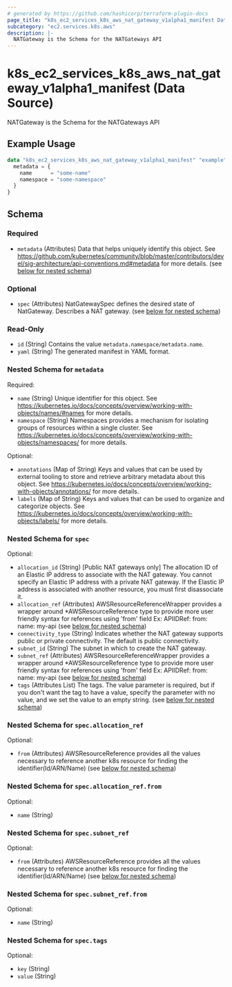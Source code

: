 ```yaml
---
# generated by https://github.com/hashicorp/terraform-plugin-docs
page_title: "k8s_ec2_services_k8s_aws_nat_gateway_v1alpha1_manifest Data Source - terraform-provider-k8s"
subcategory: "ec2.services.k8s.aws"
description: |-
  NATGateway is the Schema for the NATGateways API
---
```


# k8s_ec2_services_k8s_aws_nat_gateway_v1alpha1_manifest (Data Source)

NATGateway is the Schema for the NATGateways API

## Example Usage

```terraform
data "k8s_ec2_services_k8s_aws_nat_gateway_v1alpha1_manifest" "example" {
  metadata = {
    name      = "some-name"
    namespace = "some-namespace"
  }
}
```

<!-- schema generated by tfplugindocs -->
## Schema

### Required

- `metadata` (Attributes) Data that helps uniquely identify this object. See https://github.com/kubernetes/community/blob/master/contributors/devel/sig-architecture/api-conventions.md#metadata for more details. (see [below for nested schema](#nestedatt--metadata))

### Optional

- `spec` (Attributes) NatGatewaySpec defines the desired state of NatGateway.  Describes a NAT gateway. (see [below for nested schema](#nestedatt--spec))

### Read-Only

- `id` (String) Contains the value `metadata.namespace/metadata.name`.
- `yaml` (String) The generated manifest in YAML format.

<a id="nestedatt--metadata"></a>
### Nested Schema for `metadata`

Required:

- `name` (String) Unique identifier for this object. See https://kubernetes.io/docs/concepts/overview/working-with-objects/names/#names for more details.
- `namespace` (String) Namespaces provides a mechanism for isolating groups of resources within a single cluster. See https://kubernetes.io/docs/concepts/overview/working-with-objects/namespaces/ for more details.

Optional:

- `annotations` (Map of String) Keys and values that can be used by external tooling to store and retrieve arbitrary metadata about this object. See https://kubernetes.io/docs/concepts/overview/working-with-objects/annotations/ for more details.
- `labels` (Map of String) Keys and values that can be used to organize and categorize objects. See https://kubernetes.io/docs/concepts/overview/working-with-objects/labels/ for more details.


<a id="nestedatt--spec"></a>
### Nested Schema for `spec`

Optional:

- `allocation_id` (String) [Public NAT gateways only] The allocation ID of an Elastic IP address to associate with the NAT gateway. You cannot specify an Elastic IP address with a private NAT gateway. If the Elastic IP address is associated with another resource, you must first disassociate it.
- `allocation_ref` (Attributes) AWSResourceReferenceWrapper provides a wrapper around *AWSResourceReference type to provide more user friendly syntax for references using 'from' field Ex: APIIDRef:  from: name: my-api (see [below for nested schema](#nestedatt--spec--allocation_ref))
- `connectivity_type` (String) Indicates whether the NAT gateway supports public or private connectivity. The default is public connectivity.
- `subnet_id` (String) The subnet in which to create the NAT gateway.
- `subnet_ref` (Attributes) AWSResourceReferenceWrapper provides a wrapper around *AWSResourceReference type to provide more user friendly syntax for references using 'from' field Ex: APIIDRef:  from: name: my-api (see [below for nested schema](#nestedatt--spec--subnet_ref))
- `tags` (Attributes List) The tags. The value parameter is required, but if you don't want the tag to have a value, specify the parameter with no value, and we set the value to an empty string. (see [below for nested schema](#nestedatt--spec--tags))

<a id="nestedatt--spec--allocation_ref"></a>
### Nested Schema for `spec.allocation_ref`

Optional:

- `from` (Attributes) AWSResourceReference provides all the values necessary to reference another k8s resource for finding the identifier(Id/ARN/Name) (see [below for nested schema](#nestedatt--spec--allocation_ref--from))

<a id="nestedatt--spec--allocation_ref--from"></a>
### Nested Schema for `spec.allocation_ref.from`

Optional:

- `name` (String)



<a id="nestedatt--spec--subnet_ref"></a>
### Nested Schema for `spec.subnet_ref`

Optional:

- `from` (Attributes) AWSResourceReference provides all the values necessary to reference another k8s resource for finding the identifier(Id/ARN/Name) (see [below for nested schema](#nestedatt--spec--subnet_ref--from))

<a id="nestedatt--spec--subnet_ref--from"></a>
### Nested Schema for `spec.subnet_ref.from`

Optional:

- `name` (String)



<a id="nestedatt--spec--tags"></a>
### Nested Schema for `spec.tags`

Optional:

- `key` (String)
- `value` (String)
